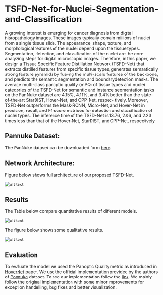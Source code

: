 # TSFD-Net-for-Nuclei-Segmentation-and-Classification

A growing interest is emerging for cancer diagnosis from digital histopathology images. These images typically contain millions of nuclei from a single tissue slide. The appearance, shape, texture, and morphological features of the nuclei depend upon the tissue types. Segmentation, detection, and classification of the nuclei are the core analyzing steps for digital microscopic images. Therefore, in this paper, we design a Tissue Specific Feature Distillation Network (TSFD-Net) that extracts
distilled features from specific tissue types, generates semantically strong feature pyramids by fus-ng the multi-scale features of the backbone, and predicts the semantic segmentation and boundarydetection masks. The average multi-class panoptic quality (mPQ) of tissue types and nuclei categories of the TSFD-Net for semantic and instance segmentation tasks on the PanNuke dataset are 4.15%, 4.11%, and 3.4% better than the state-of-the-art StarDIST, Hover-Net, and CPP-Net, respec-
tively. Moreover, TSFD-Net outperforms the Mask-RCNN, Micro-Net, and Hover-Net in precision, recall, and F1-score matrices for detection and classification of nuclei types. The inference time of the TSFD-Net is 13.76, 2.06, and 2.23 times less than that of the Hover-Net, StarDIST, and CPP-Net, respectively

## Pannuke Dataset:

The PanNuke dataset can be downloaded form [here](https://warwick.ac.uk/fac/sci/dcs/research/tia/data/pannuke).


## Network Architecture:

Figure below shows full architecture of our proposed TSFD-Net.

![alt text](https://github.com/Mr-TalhaIlyas/TSFD-Net-for-Nuclei-Segmentation-and-Classification/blob/master/screens/img1.png)


## Results

The Table below compare quantitative results of different models.

![alt text](https://github.com/Mr-TalhaIlyas/TSFD-Net-for-Nuclei-Segmentation-and-Classification/blob/master/screens/img2.png)

The figure below shows some qualitative results.

![alt text](https://github.com/Mr-TalhaIlyas/TSFD-Net-for-Nuclei-Segmentation-and-Classification/blob/master/screens/img3.png)

## Evaluation

To evaluate the model we used the Panoptic Quality metric as introduced in [HoverNet](https://www.sciencedirect.com/science/article/pii/S1361841519301045) paper. We use the official implementation provided by the authors of [Pannuke](https://jgamper.github.io/PanNukeDataset/) dataset.
To see our implementation follow the [link](https://github.com/Mr-TalhaIlyas/TSFD-Net-for-Nuclei-Segmentation-and-Classification/tree/master/eval). We mainly follow the original implementation with some minor improvements for exception handelling, bug fixes and better visualization.




